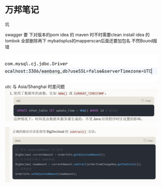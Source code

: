 
# 万邦笔记

坑

swagger 要 下对版本的pom
idea 的 maven 时不时需要clean install
idea 的 lombok 全部删除再下
mybatisplus的mapperscan后面还要加包名 不然Bound报错

![image.png](https://raw.githubusercontent.com/GQLiu1001/mytc/master/img/20250303154458731.png)
utc 与 Asia/Shanghai 时差问题
![image.png](https://raw.githubusercontent.com/GQLiu1001/mytc/master/img/20250303155008475.png)




![image.png](https://raw.githubusercontent.com/GQLiu1001/mytc/master/img/20250303180130959.png)
